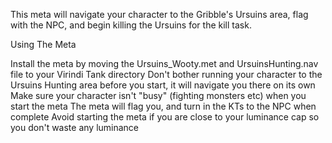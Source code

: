 This meta will navigate your character to the Gribble's Ursuins area, flag with the NPC, and begin killing the Ursuins for the kill task.

Using The Meta

Install the meta by moving the Ursuins_Wooty.met and UrsuinsHunting.nav file to your Virindi Tank directory
Don't bother running your character to the Ursuins Hunting area before you start, it will navigate you there on its own
Make sure your character isn't "busy" (fighting monsters etc) when you start the meta
The meta will flag you, and turn in the KTs to the NPC when complete
Avoid starting the meta if you are close to your luminance cap so you don't waste any luminance
